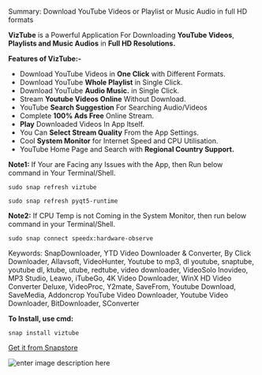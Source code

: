 Summary: Download YouTube Videos or Playlist or Music Audio in full HD formats

**VizTube** is a Powerful Application For Downloading **YouTube Videos**, **Playlists and Music Audios** in **Full HD Resolutions.**

**Features of VizTube:-**

 * Download YouTube Videos in **One Click** with Different Formats.
 * Download YouTube **Whole Playlist** in Single Click.
 * Download YouTube **Audio Music.** in Single Click.
 * Stream **Youtube Videos Online** Without Download.
 * YouTube **Search Suggestion** For Searching Audio/Videos
 * Complete **100% Ads Free** Online Stream.
 * **Play** Downloaded Videos In App Itself.
 * You Can **Select Stream Quality** From the App Settings.
 * Cool **System Monitor** for Internet Speed and CPU Utilisation.
 * YouTube Home Page and Search with **Regional Country Support.**

**Note1:** If Your are Facing any Issues with the App, then Run below command in Your Terminal/Shell.

```sudo snap refresh viztube```

```sudo snap refresh pyqt5-runtime```


**Note2:**  If CPU Temp is not Coming in the System Monitor, then run below command in your Terminal/Shell.

```
sudo snap connect speedx:hardware-observe
```

Keywords: SnapDownloader, YTD Video Downloader & Converter, By Click Downloader, Allavsoft, VideoHunter, Youtube to mp3, dl youtube, snaptube, youtube dl, ktube, utube, redtube, video downloader, VideoSolo Inovideo, MP3 Studio, Leawo, iTubeGo, 4K Video Downloader, WinX HD Video Converter Deluxe, VideoProc, Y2mate, SaveFrom, Youtube Download, SaveMedia, Addoncrop YouTube Video Downloader, Youtube Video Downloader, BitDownloader, SConverter

**To Install, use cmd:**

    snap install viztube

[Get it from Snapstore](https://snapcraft.io/viztube)

![enter image description here](https://camo.githubusercontent.com/ab077b20ad9938c23fbdac223ab101df5ed27329bbadbe7f98bfd62d5808f0a7/68747470733a2f2f736e617063726166742e696f2f7374617469632f696d616765732f6261646765732f656e2f736e61702d73746f72652d626c61636b2e737667)

